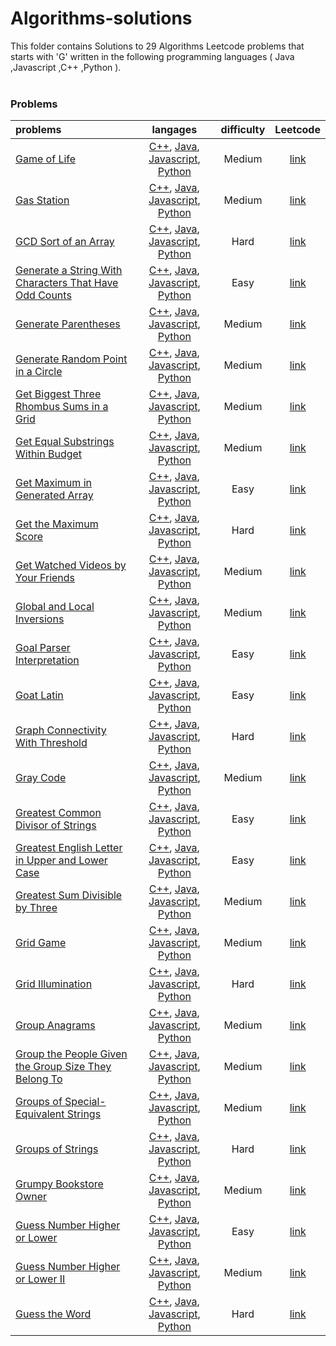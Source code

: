 # Algorithms-solutions
This folder contains Solutions to 29 Algorithms Leetcode problems that starts with 'G' written in the following programming languages ( Java ,Javascript ,C++ ,Python ).<br><br>
### Problems ###
|problems|langages|difficulty|Leetcode|
|:-------|:------:|:--------:|:------:|
|[Game of Life](https://github.com/AnasImloul/Leetcode-solutions/tree/main/algorithms/G/Game%20of%20Life/)|[C++](https://github.com/AnasImloul/Leetcode-solutions/tree/main/algorithms/G/Game%20of%20Life/Game%20of%20Life.cpp), [Java](https://github.com/AnasImloul/Leetcode-solutions/tree/main/algorithms/G/Game%20of%20Life/Game%20of%20Life.java), [Javascript](https://github.com/AnasImloul/Leetcode-solutions/tree/main/algorithms/G/Game%20of%20Life/Game%20of%20Life.js), [Python](https://github.com/AnasImloul/Leetcode-solutions/tree/main/algorithms/G/Game%20of%20Life/Game%20of%20Life.py)|Medium|[link](https://leetcode.com/problems/game-of-life)|
|[Gas Station](https://github.com/AnasImloul/Leetcode-solutions/tree/main/algorithms/G/Gas%20Station/)|[C++](https://github.com/AnasImloul/Leetcode-solutions/tree/main/algorithms/G/Gas%20Station/Gas%20Station.cpp), [Java](https://github.com/AnasImloul/Leetcode-solutions/tree/main/algorithms/G/Gas%20Station/Gas%20Station.java), [Javascript](https://github.com/AnasImloul/Leetcode-solutions/tree/main/algorithms/G/Gas%20Station/Gas%20Station.js), [Python](https://github.com/AnasImloul/Leetcode-solutions/tree/main/algorithms/G/Gas%20Station/Gas%20Station.py)|Medium|[link](https://leetcode.com/problems/gas-station)|
|[GCD Sort of an Array](https://github.com/AnasImloul/Leetcode-solutions/tree/main/algorithms/G/GCD%20Sort%20of%20an%20Array/)|[C++](https://github.com/AnasImloul/Leetcode-solutions/tree/main/algorithms/G/GCD%20Sort%20of%20an%20Array/GCD%20Sort%20of%20an%20Array.cpp), [Java](https://github.com/AnasImloul/Leetcode-solutions/tree/main/algorithms/G/GCD%20Sort%20of%20an%20Array/GCD%20Sort%20of%20an%20Array.java), [Javascript](https://github.com/AnasImloul/Leetcode-solutions/tree/main/algorithms/G/GCD%20Sort%20of%20an%20Array/GCD%20Sort%20of%20an%20Array.js), [Python](https://github.com/AnasImloul/Leetcode-solutions/tree/main/algorithms/G/GCD%20Sort%20of%20an%20Array/GCD%20Sort%20of%20an%20Array.py)|Hard|[link](https://leetcode.com/problems/gcd-sort-of-an-array)|
|[Generate a String With Characters That Have Odd Counts](https://github.com/AnasImloul/Leetcode-solutions/tree/main/algorithms/G/Generate%20a%20String%20With%20Characters%20That%20Have%20Odd%20Counts/)|[C++](https://github.com/AnasImloul/Leetcode-solutions/tree/main/algorithms/G/Generate%20a%20String%20With%20Characters%20That%20Have%20Odd%20Counts/Generate%20a%20String%20With%20Characters%20That%20Have%20Odd%20Counts.cpp), [Java](https://github.com/AnasImloul/Leetcode-solutions/tree/main/algorithms/G/Generate%20a%20String%20With%20Characters%20That%20Have%20Odd%20Counts/Generate%20a%20String%20With%20Characters%20That%20Have%20Odd%20Counts.java), [Javascript](https://github.com/AnasImloul/Leetcode-solutions/tree/main/algorithms/G/Generate%20a%20String%20With%20Characters%20That%20Have%20Odd%20Counts/Generate%20a%20String%20With%20Characters%20That%20Have%20Odd%20Counts.js), [Python](https://github.com/AnasImloul/Leetcode-solutions/tree/main/algorithms/G/Generate%20a%20String%20With%20Characters%20That%20Have%20Odd%20Counts/Generate%20a%20String%20With%20Characters%20That%20Have%20Odd%20Counts.py)|Easy|[link](https://leetcode.com/problems/generate-a-string-with-characters-that-have-odd-counts)|
|[Generate Parentheses](https://github.com/AnasImloul/Leetcode-solutions/tree/main/algorithms/G/Generate%20Parentheses/)|[C++](https://github.com/AnasImloul/Leetcode-solutions/tree/main/algorithms/G/Generate%20Parentheses/Generate%20Parentheses.cpp), [Java](https://github.com/AnasImloul/Leetcode-solutions/tree/main/algorithms/G/Generate%20Parentheses/Generate%20Parentheses.java), [Javascript](https://github.com/AnasImloul/Leetcode-solutions/tree/main/algorithms/G/Generate%20Parentheses/Generate%20Parentheses.js), [Python](https://github.com/AnasImloul/Leetcode-solutions/tree/main/algorithms/G/Generate%20Parentheses/Generate%20Parentheses.py)|Medium|[link](https://leetcode.com/problems/generate-parentheses)|
|[Generate Random Point in a Circle](https://github.com/AnasImloul/Leetcode-solutions/tree/main/algorithms/G/Generate%20Random%20Point%20in%20a%20Circle/)|[C++](https://github.com/AnasImloul/Leetcode-solutions/tree/main/algorithms/G/Generate%20Random%20Point%20in%20a%20Circle/Generate%20Random%20Point%20in%20a%20Circle.cpp), [Java](https://github.com/AnasImloul/Leetcode-solutions/tree/main/algorithms/G/Generate%20Random%20Point%20in%20a%20Circle/Generate%20Random%20Point%20in%20a%20Circle.java), [Javascript](https://github.com/AnasImloul/Leetcode-solutions/tree/main/algorithms/G/Generate%20Random%20Point%20in%20a%20Circle/Generate%20Random%20Point%20in%20a%20Circle.js), [Python](https://github.com/AnasImloul/Leetcode-solutions/tree/main/algorithms/G/Generate%20Random%20Point%20in%20a%20Circle/Generate%20Random%20Point%20in%20a%20Circle.py)|Medium|[link](https://leetcode.com/problems/generate-random-point-in-a-circle)|
|[Get Biggest Three Rhombus Sums in a Grid](https://github.com/AnasImloul/Leetcode-solutions/tree/main/algorithms/G/Get%20Biggest%20Three%20Rhombus%20Sums%20in%20a%20Grid/)|[C++](https://github.com/AnasImloul/Leetcode-solutions/tree/main/algorithms/G/Get%20Biggest%20Three%20Rhombus%20Sums%20in%20a%20Grid/Get%20Biggest%20Three%20Rhombus%20Sums%20in%20a%20Grid.cpp), [Java](https://github.com/AnasImloul/Leetcode-solutions/tree/main/algorithms/G/Get%20Biggest%20Three%20Rhombus%20Sums%20in%20a%20Grid/Get%20Biggest%20Three%20Rhombus%20Sums%20in%20a%20Grid.java), [Javascript](https://github.com/AnasImloul/Leetcode-solutions/tree/main/algorithms/G/Get%20Biggest%20Three%20Rhombus%20Sums%20in%20a%20Grid/Get%20Biggest%20Three%20Rhombus%20Sums%20in%20a%20Grid.js), [Python](https://github.com/AnasImloul/Leetcode-solutions/tree/main/algorithms/G/Get%20Biggest%20Three%20Rhombus%20Sums%20in%20a%20Grid/Get%20Biggest%20Three%20Rhombus%20Sums%20in%20a%20Grid.py)|Medium|[link](https://leetcode.com/problems/get-biggest-three-rhombus-sums-in-a-grid)|
|[Get Equal Substrings Within Budget](https://github.com/AnasImloul/Leetcode-solutions/tree/main/algorithms/G/Get%20Equal%20Substrings%20Within%20Budget/)|[C++](https://github.com/AnasImloul/Leetcode-solutions/tree/main/algorithms/G/Get%20Equal%20Substrings%20Within%20Budget/Get%20Equal%20Substrings%20Within%20Budget.cpp), [Java](https://github.com/AnasImloul/Leetcode-solutions/tree/main/algorithms/G/Get%20Equal%20Substrings%20Within%20Budget/Get%20Equal%20Substrings%20Within%20Budget.java), [Javascript](https://github.com/AnasImloul/Leetcode-solutions/tree/main/algorithms/G/Get%20Equal%20Substrings%20Within%20Budget/Get%20Equal%20Substrings%20Within%20Budget.js), [Python](https://github.com/AnasImloul/Leetcode-solutions/tree/main/algorithms/G/Get%20Equal%20Substrings%20Within%20Budget/Get%20Equal%20Substrings%20Within%20Budget.py)|Medium|[link](https://leetcode.com/problems/get-equal-substrings-within-budget)|
|[Get Maximum in Generated Array](https://github.com/AnasImloul/Leetcode-solutions/tree/main/algorithms/G/Get%20Maximum%20in%20Generated%20Array/)|[C++](https://github.com/AnasImloul/Leetcode-solutions/tree/main/algorithms/G/Get%20Maximum%20in%20Generated%20Array/Get%20Maximum%20in%20Generated%20Array.cpp), [Java](https://github.com/AnasImloul/Leetcode-solutions/tree/main/algorithms/G/Get%20Maximum%20in%20Generated%20Array/Get%20Maximum%20in%20Generated%20Array.java), [Javascript](https://github.com/AnasImloul/Leetcode-solutions/tree/main/algorithms/G/Get%20Maximum%20in%20Generated%20Array/Get%20Maximum%20in%20Generated%20Array.js), [Python](https://github.com/AnasImloul/Leetcode-solutions/tree/main/algorithms/G/Get%20Maximum%20in%20Generated%20Array/Get%20Maximum%20in%20Generated%20Array.py)|Easy|[link](https://leetcode.com/problems/get-maximum-in-generated-array)|
|[Get the Maximum Score](https://github.com/AnasImloul/Leetcode-solutions/tree/main/algorithms/G/Get%20the%20Maximum%20Score/)|[C++](https://github.com/AnasImloul/Leetcode-solutions/tree/main/algorithms/G/Get%20the%20Maximum%20Score/Get%20the%20Maximum%20Score.cpp), [Java](https://github.com/AnasImloul/Leetcode-solutions/tree/main/algorithms/G/Get%20the%20Maximum%20Score/Get%20the%20Maximum%20Score.java), [Javascript](https://github.com/AnasImloul/Leetcode-solutions/tree/main/algorithms/G/Get%20the%20Maximum%20Score/Get%20the%20Maximum%20Score.js), [Python](https://github.com/AnasImloul/Leetcode-solutions/tree/main/algorithms/G/Get%20the%20Maximum%20Score/Get%20the%20Maximum%20Score.py)|Hard|[link](https://leetcode.com/problems/get-the-maximum-score)|
|[Get Watched Videos by Your Friends](https://github.com/AnasImloul/Leetcode-solutions/tree/main/algorithms/G/Get%20Watched%20Videos%20by%20Your%20Friends/)|[C++](https://github.com/AnasImloul/Leetcode-solutions/tree/main/algorithms/G/Get%20Watched%20Videos%20by%20Your%20Friends/Get%20Watched%20Videos%20by%20Your%20Friends.cpp), [Java](https://github.com/AnasImloul/Leetcode-solutions/tree/main/algorithms/G/Get%20Watched%20Videos%20by%20Your%20Friends/Get%20Watched%20Videos%20by%20Your%20Friends.java), [Javascript](https://github.com/AnasImloul/Leetcode-solutions/tree/main/algorithms/G/Get%20Watched%20Videos%20by%20Your%20Friends/Get%20Watched%20Videos%20by%20Your%20Friends.js), [Python](https://github.com/AnasImloul/Leetcode-solutions/tree/main/algorithms/G/Get%20Watched%20Videos%20by%20Your%20Friends/Get%20Watched%20Videos%20by%20Your%20Friends.py)|Medium|[link](https://leetcode.com/problems/get-watched-videos-by-your-friends)|
|[Global and Local Inversions](https://github.com/AnasImloul/Leetcode-solutions/tree/main/algorithms/G/Global%20and%20Local%20Inversions/)|[C++](https://github.com/AnasImloul/Leetcode-solutions/tree/main/algorithms/G/Global%20and%20Local%20Inversions/Global%20and%20Local%20Inversions.cpp), [Java](https://github.com/AnasImloul/Leetcode-solutions/tree/main/algorithms/G/Global%20and%20Local%20Inversions/Global%20and%20Local%20Inversions.java), [Javascript](https://github.com/AnasImloul/Leetcode-solutions/tree/main/algorithms/G/Global%20and%20Local%20Inversions/Global%20and%20Local%20Inversions.js), [Python](https://github.com/AnasImloul/Leetcode-solutions/tree/main/algorithms/G/Global%20and%20Local%20Inversions/Global%20and%20Local%20Inversions.py)|Medium|[link](https://leetcode.com/problems/global-and-local-inversions)|
|[Goal Parser Interpretation](https://github.com/AnasImloul/Leetcode-solutions/tree/main/algorithms/G/Goal%20Parser%20Interpretation/)|[C++](https://github.com/AnasImloul/Leetcode-solutions/tree/main/algorithms/G/Goal%20Parser%20Interpretation/Goal%20Parser%20Interpretation.cpp), [Java](https://github.com/AnasImloul/Leetcode-solutions/tree/main/algorithms/G/Goal%20Parser%20Interpretation/Goal%20Parser%20Interpretation.java), [Javascript](https://github.com/AnasImloul/Leetcode-solutions/tree/main/algorithms/G/Goal%20Parser%20Interpretation/Goal%20Parser%20Interpretation.js), [Python](https://github.com/AnasImloul/Leetcode-solutions/tree/main/algorithms/G/Goal%20Parser%20Interpretation/Goal%20Parser%20Interpretation.py)|Easy|[link](https://leetcode.com/problems/goal-parser-interpretation)|
|[Goat Latin](https://github.com/AnasImloul/Leetcode-solutions/tree/main/algorithms/G/Goat%20Latin/)|[C++](https://github.com/AnasImloul/Leetcode-solutions/tree/main/algorithms/G/Goat%20Latin/Goat%20Latin.cpp), [Java](https://github.com/AnasImloul/Leetcode-solutions/tree/main/algorithms/G/Goat%20Latin/Goat%20Latin.java), [Javascript](https://github.com/AnasImloul/Leetcode-solutions/tree/main/algorithms/G/Goat%20Latin/Goat%20Latin.js), [Python](https://github.com/AnasImloul/Leetcode-solutions/tree/main/algorithms/G/Goat%20Latin/Goat%20Latin.py)|Easy|[link](https://leetcode.com/problems/goat-latin)|
|[Graph Connectivity With Threshold](https://github.com/AnasImloul/Leetcode-solutions/tree/main/algorithms/G/Graph%20Connectivity%20With%20Threshold/)|[C++](https://github.com/AnasImloul/Leetcode-solutions/tree/main/algorithms/G/Graph%20Connectivity%20With%20Threshold/Graph%20Connectivity%20With%20Threshold.cpp), [Java](https://github.com/AnasImloul/Leetcode-solutions/tree/main/algorithms/G/Graph%20Connectivity%20With%20Threshold/Graph%20Connectivity%20With%20Threshold.java), [Javascript](https://github.com/AnasImloul/Leetcode-solutions/tree/main/algorithms/G/Graph%20Connectivity%20With%20Threshold/Graph%20Connectivity%20With%20Threshold.js), [Python](https://github.com/AnasImloul/Leetcode-solutions/tree/main/algorithms/G/Graph%20Connectivity%20With%20Threshold/Graph%20Connectivity%20With%20Threshold.py)|Hard|[link](https://leetcode.com/problems/graph-connectivity-with-threshold)|
|[Gray Code](https://github.com/AnasImloul/Leetcode-solutions/tree/main/algorithms/G/Gray%20Code/)|[C++](https://github.com/AnasImloul/Leetcode-solutions/tree/main/algorithms/G/Gray%20Code/Gray%20Code.cpp), [Java](https://github.com/AnasImloul/Leetcode-solutions/tree/main/algorithms/G/Gray%20Code/Gray%20Code.java), [Javascript](https://github.com/AnasImloul/Leetcode-solutions/tree/main/algorithms/G/Gray%20Code/Gray%20Code.js), [Python](https://github.com/AnasImloul/Leetcode-solutions/tree/main/algorithms/G/Gray%20Code/Gray%20Code.py)|Medium|[link](https://leetcode.com/problems/gray-code)|
|[Greatest Common Divisor of Strings](https://github.com/AnasImloul/Leetcode-solutions/tree/main/algorithms/G/Greatest%20Common%20Divisor%20of%20Strings/)|[C++](https://github.com/AnasImloul/Leetcode-solutions/tree/main/algorithms/G/Greatest%20Common%20Divisor%20of%20Strings/Greatest%20Common%20Divisor%20of%20Strings.cpp), [Java](https://github.com/AnasImloul/Leetcode-solutions/tree/main/algorithms/G/Greatest%20Common%20Divisor%20of%20Strings/Greatest%20Common%20Divisor%20of%20Strings.java), [Javascript](https://github.com/AnasImloul/Leetcode-solutions/tree/main/algorithms/G/Greatest%20Common%20Divisor%20of%20Strings/Greatest%20Common%20Divisor%20of%20Strings.js), [Python](https://github.com/AnasImloul/Leetcode-solutions/tree/main/algorithms/G/Greatest%20Common%20Divisor%20of%20Strings/Greatest%20Common%20Divisor%20of%20Strings.py)|Easy|[link](https://leetcode.com/problems/greatest-common-divisor-of-strings)|
|[Greatest English Letter in Upper and Lower Case](https://github.com/AnasImloul/Leetcode-solutions/tree/main/algorithms/G/Greatest%20English%20Letter%20in%20Upper%20and%20Lower%20Case/)|[C++](https://github.com/AnasImloul/Leetcode-solutions/tree/main/algorithms/G/Greatest%20English%20Letter%20in%20Upper%20and%20Lower%20Case/Greatest%20English%20Letter%20in%20Upper%20and%20Lower%20Case.cpp), [Java](https://github.com/AnasImloul/Leetcode-solutions/tree/main/algorithms/G/Greatest%20English%20Letter%20in%20Upper%20and%20Lower%20Case/Greatest%20English%20Letter%20in%20Upper%20and%20Lower%20Case.java), [Javascript](https://github.com/AnasImloul/Leetcode-solutions/tree/main/algorithms/G/Greatest%20English%20Letter%20in%20Upper%20and%20Lower%20Case/Greatest%20English%20Letter%20in%20Upper%20and%20Lower%20Case.js), [Python](https://github.com/AnasImloul/Leetcode-solutions/tree/main/algorithms/G/Greatest%20English%20Letter%20in%20Upper%20and%20Lower%20Case/Greatest%20English%20Letter%20in%20Upper%20and%20Lower%20Case.py)|Easy|[link](https://leetcode.com/problems/greatest-english-letter-in-upper-and-lower-case)|
|[Greatest Sum Divisible by Three](https://github.com/AnasImloul/Leetcode-solutions/tree/main/algorithms/G/Greatest%20Sum%20Divisible%20by%20Three/)|[C++](https://github.com/AnasImloul/Leetcode-solutions/tree/main/algorithms/G/Greatest%20Sum%20Divisible%20by%20Three/Greatest%20Sum%20Divisible%20by%20Three.cpp), [Java](https://github.com/AnasImloul/Leetcode-solutions/tree/main/algorithms/G/Greatest%20Sum%20Divisible%20by%20Three/Greatest%20Sum%20Divisible%20by%20Three.java), [Javascript](https://github.com/AnasImloul/Leetcode-solutions/tree/main/algorithms/G/Greatest%20Sum%20Divisible%20by%20Three/Greatest%20Sum%20Divisible%20by%20Three.js), [Python](https://github.com/AnasImloul/Leetcode-solutions/tree/main/algorithms/G/Greatest%20Sum%20Divisible%20by%20Three/Greatest%20Sum%20Divisible%20by%20Three.py)|Medium|[link](https://leetcode.com/problems/greatest-sum-divisible-by-three)|
|[Grid Game](https://github.com/AnasImloul/Leetcode-solutions/tree/main/algorithms/G/Grid%20Game/)|[C++](https://github.com/AnasImloul/Leetcode-solutions/tree/main/algorithms/G/Grid%20Game/Grid%20Game.cpp), [Java](https://github.com/AnasImloul/Leetcode-solutions/tree/main/algorithms/G/Grid%20Game/Grid%20Game.java), [Javascript](https://github.com/AnasImloul/Leetcode-solutions/tree/main/algorithms/G/Grid%20Game/Grid%20Game.js), [Python](https://github.com/AnasImloul/Leetcode-solutions/tree/main/algorithms/G/Grid%20Game/Grid%20Game.py)|Medium|[link](https://leetcode.com/problems/grid-game)|
|[Grid Illumination](https://github.com/AnasImloul/Leetcode-solutions/tree/main/algorithms/G/Grid%20Illumination/)|[C++](https://github.com/AnasImloul/Leetcode-solutions/tree/main/algorithms/G/Grid%20Illumination/Grid%20Illumination.cpp), [Java](https://github.com/AnasImloul/Leetcode-solutions/tree/main/algorithms/G/Grid%20Illumination/Grid%20Illumination.java), [Javascript](https://github.com/AnasImloul/Leetcode-solutions/tree/main/algorithms/G/Grid%20Illumination/Grid%20Illumination.js), [Python](https://github.com/AnasImloul/Leetcode-solutions/tree/main/algorithms/G/Grid%20Illumination/Grid%20Illumination.py)|Hard|[link](https://leetcode.com/problems/grid-illumination)|
|[Group Anagrams](https://github.com/AnasImloul/Leetcode-solutions/tree/main/algorithms/G/Group%20Anagrams/)|[C++](https://github.com/AnasImloul/Leetcode-solutions/tree/main/algorithms/G/Group%20Anagrams/Group%20Anagrams.cpp), [Java](https://github.com/AnasImloul/Leetcode-solutions/tree/main/algorithms/G/Group%20Anagrams/Group%20Anagrams.java), [Javascript](https://github.com/AnasImloul/Leetcode-solutions/tree/main/algorithms/G/Group%20Anagrams/Group%20Anagrams.js), [Python](https://github.com/AnasImloul/Leetcode-solutions/tree/main/algorithms/G/Group%20Anagrams/Group%20Anagrams.py)|Medium|[link](https://leetcode.com/problems/group-anagrams)|
|[Group the People Given the Group Size They Belong To](https://github.com/AnasImloul/Leetcode-solutions/tree/main/algorithms/G/Group%20the%20People%20Given%20the%20Group%20Size%20They%20Belong%20To/)|[C++](https://github.com/AnasImloul/Leetcode-solutions/tree/main/algorithms/G/Group%20the%20People%20Given%20the%20Group%20Size%20They%20Belong%20To/Group%20the%20People%20Given%20the%20Group%20Size%20They%20Belong%20To.cpp), [Java](https://github.com/AnasImloul/Leetcode-solutions/tree/main/algorithms/G/Group%20the%20People%20Given%20the%20Group%20Size%20They%20Belong%20To/Group%20the%20People%20Given%20the%20Group%20Size%20They%20Belong%20To.java), [Javascript](https://github.com/AnasImloul/Leetcode-solutions/tree/main/algorithms/G/Group%20the%20People%20Given%20the%20Group%20Size%20They%20Belong%20To/Group%20the%20People%20Given%20the%20Group%20Size%20They%20Belong%20To.js), [Python](https://github.com/AnasImloul/Leetcode-solutions/tree/main/algorithms/G/Group%20the%20People%20Given%20the%20Group%20Size%20They%20Belong%20To/Group%20the%20People%20Given%20the%20Group%20Size%20They%20Belong%20To.py)|Medium|[link](https://leetcode.com/problems/group-the-people-given-the-group-size-they-belong-to)|
|[Groups of Special-Equivalent Strings](https://github.com/AnasImloul/Leetcode-solutions/tree/main/algorithms/G/Groups%20of%20Special-Equivalent%20Strings/)|[C++](https://github.com/AnasImloul/Leetcode-solutions/tree/main/algorithms/G/Groups%20of%20Special-Equivalent%20Strings/Groups%20of%20Special-Equivalent%20Strings.cpp), [Java](https://github.com/AnasImloul/Leetcode-solutions/tree/main/algorithms/G/Groups%20of%20Special-Equivalent%20Strings/Groups%20of%20Special-Equivalent%20Strings.java), [Javascript](https://github.com/AnasImloul/Leetcode-solutions/tree/main/algorithms/G/Groups%20of%20Special-Equivalent%20Strings/Groups%20of%20Special-Equivalent%20Strings.js), [Python](https://github.com/AnasImloul/Leetcode-solutions/tree/main/algorithms/G/Groups%20of%20Special-Equivalent%20Strings/Groups%20of%20Special-Equivalent%20Strings.py)|Medium|[link](https://leetcode.com/problems/groups-of-special-equivalent-strings)|
|[Groups of Strings](https://github.com/AnasImloul/Leetcode-solutions/tree/main/algorithms/G/Groups%20of%20Strings/)|[C++](https://github.com/AnasImloul/Leetcode-solutions/tree/main/algorithms/G/Groups%20of%20Strings/Groups%20of%20Strings.cpp), [Java](https://github.com/AnasImloul/Leetcode-solutions/tree/main/algorithms/G/Groups%20of%20Strings/Groups%20of%20Strings.java), [Javascript](https://github.com/AnasImloul/Leetcode-solutions/tree/main/algorithms/G/Groups%20of%20Strings/Groups%20of%20Strings.js), [Python](https://github.com/AnasImloul/Leetcode-solutions/tree/main/algorithms/G/Groups%20of%20Strings/Groups%20of%20Strings.py)|Hard|[link](https://leetcode.com/problems/groups-of-strings)|
|[Grumpy Bookstore Owner](https://github.com/AnasImloul/Leetcode-solutions/tree/main/algorithms/G/Grumpy%20Bookstore%20Owner/)|[C++](https://github.com/AnasImloul/Leetcode-solutions/tree/main/algorithms/G/Grumpy%20Bookstore%20Owner/Grumpy%20Bookstore%20Owner.cpp), [Java](https://github.com/AnasImloul/Leetcode-solutions/tree/main/algorithms/G/Grumpy%20Bookstore%20Owner/Grumpy%20Bookstore%20Owner.java), [Javascript](https://github.com/AnasImloul/Leetcode-solutions/tree/main/algorithms/G/Grumpy%20Bookstore%20Owner/Grumpy%20Bookstore%20Owner.js), [Python](https://github.com/AnasImloul/Leetcode-solutions/tree/main/algorithms/G/Grumpy%20Bookstore%20Owner/Grumpy%20Bookstore%20Owner.py)|Medium|[link](https://leetcode.com/problems/grumpy-bookstore-owner)|
|[Guess Number Higher or Lower](https://github.com/AnasImloul/Leetcode-solutions/tree/main/algorithms/G/Guess%20Number%20Higher%20or%20Lower/)|[C++](https://github.com/AnasImloul/Leetcode-solutions/tree/main/algorithms/G/Guess%20Number%20Higher%20or%20Lower/Guess%20Number%20Higher%20or%20Lower.cpp), [Java](https://github.com/AnasImloul/Leetcode-solutions/tree/main/algorithms/G/Guess%20Number%20Higher%20or%20Lower/Guess%20Number%20Higher%20or%20Lower.java), [Javascript](https://github.com/AnasImloul/Leetcode-solutions/tree/main/algorithms/G/Guess%20Number%20Higher%20or%20Lower/Guess%20Number%20Higher%20or%20Lower.js), [Python](https://github.com/AnasImloul/Leetcode-solutions/tree/main/algorithms/G/Guess%20Number%20Higher%20or%20Lower/Guess%20Number%20Higher%20or%20Lower.py)|Easy|[link](https://leetcode.com/problems/guess-number-higher-or-lower)|
|[Guess Number Higher or Lower II](https://github.com/AnasImloul/Leetcode-solutions/tree/main/algorithms/G/Guess%20Number%20Higher%20or%20Lower%20II/)|[C++](https://github.com/AnasImloul/Leetcode-solutions/tree/main/algorithms/G/Guess%20Number%20Higher%20or%20Lower%20II/Guess%20Number%20Higher%20or%20Lower%20II.cpp), [Java](https://github.com/AnasImloul/Leetcode-solutions/tree/main/algorithms/G/Guess%20Number%20Higher%20or%20Lower%20II/Guess%20Number%20Higher%20or%20Lower%20II.java), [Javascript](https://github.com/AnasImloul/Leetcode-solutions/tree/main/algorithms/G/Guess%20Number%20Higher%20or%20Lower%20II/Guess%20Number%20Higher%20or%20Lower%20II.js), [Python](https://github.com/AnasImloul/Leetcode-solutions/tree/main/algorithms/G/Guess%20Number%20Higher%20or%20Lower%20II/Guess%20Number%20Higher%20or%20Lower%20II.py)|Medium|[link](https://leetcode.com/problems/guess-number-higher-or-lower-ii)|
|[Guess the Word](https://github.com/AnasImloul/Leetcode-solutions/tree/main/algorithms/G/Guess%20the%20Word/)|[C++](https://github.com/AnasImloul/Leetcode-solutions/tree/main/algorithms/G/Guess%20the%20Word/Guess%20the%20Word.cpp), [Java](https://github.com/AnasImloul/Leetcode-solutions/tree/main/algorithms/G/Guess%20the%20Word/Guess%20the%20Word.java), [Javascript](https://github.com/AnasImloul/Leetcode-solutions/tree/main/algorithms/G/Guess%20the%20Word/Guess%20the%20Word.js), [Python](https://github.com/AnasImloul/Leetcode-solutions/tree/main/algorithms/G/Guess%20the%20Word/Guess%20the%20Word.py)|Hard|[link](https://leetcode.com/problems/guess-the-word)|